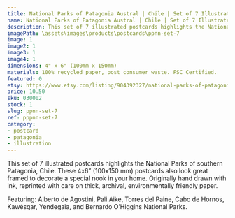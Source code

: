 ```yaml
---
title: National Parks of Patagonia Austral | Chile | Set of 7 Illustrated Postcards
name: National Parks of Patagonia Austral | Chile | Set of 7 Illustrated Postcards
description: This set of 7 illustrated postcards highlights the National Parks of southern Patagonia, Chile. Originally hand drawn with ink, reprinted with care on thick, archival, environmentally friendly paper.
imagePath: \assets\images\products\postcards\ppnn-set-7
image: 1
image2: 1
image3: 1
image4: 1
dimensions: 4" x 6" (100mm x 150mm)
materials: 100% recycled paper, post consumer waste. FSC Certified.
featured: 0
etsy: https://www.etsy.com/listing/904392327/national-parks-of-patagonia-austral
price: 10.50
sku: 030002
stock: 1
slug: ppnn-set-7
ref: pppnn-set-7
category:
- postcard
- patagonia
- illustration
---
```

This set of 7 illustrated postcards highlights the National Parks of southern Patagonia, Chile. These 4x6” (100x150 mm) postcards also look great framed to decorate a special nook in your home. Originally hand drawn with ink, reprinted with care on thick, archival, environmentally friendly paper.

Featuring: Alberto de Agostini, Pali Aike, Torres del Paine, Cabo de Hornos, Kawésqar, Yendegaia, and Bernardo O’Higgins National Parks.
